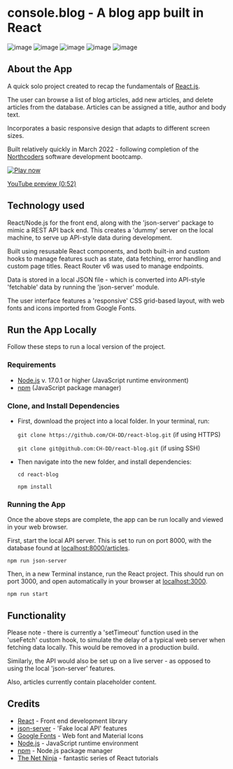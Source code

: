 # console.blog - A blog app built in React

![image](https://img.shields.io/badge/React-20232A?style=for-the-badge&logo=react&logoColor=61DAFB) ![image](https://img.shields.io/badge/JavaScript-323330?style=for-the-badge&logo=javascript&logoColor=F7DF1E) ![image](https://img.shields.io/badge/CSS3-1572B6?style=for-the-badge&logo=css3&logoColor=white) ![image](https://img.shields.io/badge/HTML5-E34F26?style=for-the-badge&logo=html5&logoColor=white) ![image](https://img.shields.io/badge/Node.js-339933?style=for-the-badge&logo=nodedotjs&logoColor=white)


## About the App
A quick solo project created to recap the fundamentals of [React.js](https://reactjs.org/). 

The user can browse a list of blog articles, add new articles, and delete articles from the database. Articles can be assigned a title, author and body text.

Incorporates a basic responsive design that adapts to different screen sizes.

Built relatively quickly in March 2022 - following completion of the [Northcoders](https://northcoders.com/) software development bootcamp. 

[![Play now](https://user-images.githubusercontent.com/68435229/158999649-90bf650d-f46a-4aae-8090-3671532b151d.png)](https://www.youtube.com/watch?v=uxhnHY0qNsE)

[YouTube preview (0:52)](https://www.youtube.com/watch?v=uxhnHY0qNsE)


## Technology used

React/Node.js for the front end, along with the 'json-server' package to mimic a REST API back end. This creates a 'dummy' server on the local machine, to serve up API-style data during development.

Built using resusable React components, and both built-in and custom hooks to manage features such as state, data fetching, error handling and custom page titles. React Router v6 was used to manage endpoints. 

Data is stored in a local JSON file - which is converted into API-style 'fetchable' data by running the 'json-server' module.

The user interface features a 'responsive' CSS grid-based layout, with web fonts and icons imported from Google Fonts.

## Run the App Locally

Follow these steps to run a local version of the project.

### Requirements

- [Node.js](https://nodejs.org/en/) v. 17.0.1 or higher (JavaScript runtime environment)
- [npm](https://www.npmjs.com/package/npm) (JavaScript package manager)

### Clone, and Install Dependencies

- First, download the project into a local folder. In your terminal, run:

  `git clone https://github.com/CH-DD/react-blog.git` (if using HTTPS)

  `git clone git@github.com:CH-DD/react-blog.git` (if using SSH)

- Then navigate into the new folder, and install dependencies:

  `cd react-blog`
  
  `npm install`

### Running the App

Once the above steps are complete, the app can be run locally and viewed in your web browser.

First, start the local API server. This is set to run on port 8000, with the database found at [localhost:8000/articles](http://localhost:8000/articles).

`npm run json-server`

Then, in a new Terminal instance, run the React project. This should run on port 3000, and open automatically in your browser at [localhost:3000](http://localhost:3000).

`npm run start`

## Functionality

Please note - there is currently a 'setTimeout' function used in the 'useFetch' custom hook, to simulate the delay of a typical web server when fetching data locally. This would be removed in a production build.

Similarly, the API would also be set up on a live server - as opposed to using the local 'json-server' features.

Also, articles currently contain placeholder content.

## Credits
- [React](https://reactjs.org/) - Front end development library
- [json-server](https://www.npmjs.com/package/json-server) - 'Fake local API' features
- [Google Fonts](https://fonts.google.com/) - Web font and Material Icons
- [Node.js](https://nodejs.org/) - JavaScript runtime environment
- [npm](https://www.npmjs.com/) - Node.js package manager
- [The Net Ninja](https://www.youtube.com/playlist?list=PL4cUxeGkcC9gZD-Tvwfod2gaISzfRiP9d) - fantastic series of React tutorials
